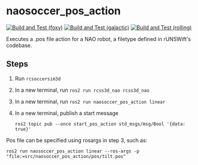 # naosoccer_pos_action

[![Build and Test (foxy)](https://github.com/ijnek/naosoccer_pos_action/actions/workflows/build_and_test_foxy.yaml/badge.svg)](https://github.com/ijnek/naosoccer_pos_action/actions/workflows/build_and_test_foxy.yaml)
[![Build and Test (galactic)](https://github.com/ijnek/naosoccer_pos_action/actions/workflows/build_and_test_galactic.yaml/badge.svg)](https://github.com/ijnek/naosoccer_pos_action/actions/workflows/build_and_test_galactic.yaml)
[![Build and Test (rolling)](https://github.com/ijnek/naosoccer_pos_action/actions/workflows/build_and_test_rolling.yaml/badge.svg)](https://github.com/ijnek/naosoccer_pos_action/actions/workflows/build_and_test_rolling.yaml)

Executes a .pos file action for a NAO robot, a filetype defined in rUNSWift's codebase.

## Steps

1. Run `rcsoccersim3d`
2. In a new terminal, run `ros2 run rcss3d_nao rcss3d_nao`
3. In a new terminal, run `ros2 run naosoccer_pos_action linear`
4. In a new terminal, publish a start message 
  
    `ros2 topic pub --once start_pos_action std_msgs/msg/Bool '{data: true}'`

Pos file can be specified using rosargs in step 3, such as:

```
ros2 run naosoccer_pos_action linear --ros-args -p "file:=src/naosoccer_pos_action/pos/tilt.pos"
```
